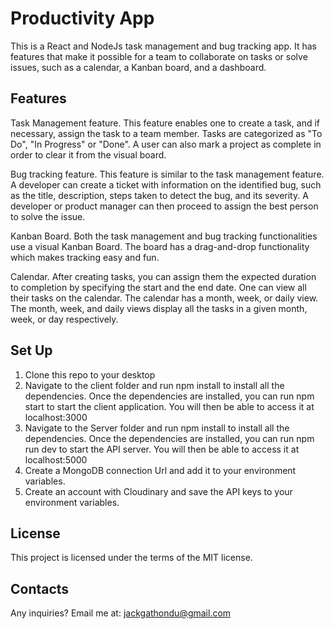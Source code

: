 
# Productivity App

This is a React and NodeJs task management and bug tracking app. It has features that make it possible for a team to collaborate on tasks or solve issues, such as a calendar, a Kanban board, and a dashboard.


## Features
Task Management feature. This feature enables one to create a task, and if necessary, assign the task to a team member. Tasks are categorized as "To Do", "In Progress" or "Done". A user can also mark a project as complete in order to clear it from the visual board.


Bug tracking feature. This feature is similar to the task management feature. A developer can create a ticket with information on the identified bug, such as the title, description, steps taken to detect the bug, and its severity. A developer or product manager can then proceed to assign the best person to solve the issue.


Kanban Board. Both the task management and bug tracking functionalities use a visual Kanban Board. The board has a drag-and-drop functionality which makes tracking easy and fun.


Calendar. After creating tasks, you can assign them the expected duration to completion by specifying the start and the end date. One can view all their tasks on the calendar. The calendar has a month, week, or daily view. The month, week, and daily views display all the tasks in a given month, week, or day respectively.
## Set Up
1. Clone this repo to your desktop
2. Navigate to the client folder and run npm install to install all the dependencies. Once the dependencies are installed, you can run npm start to start the client application. You will then be able to access it at localhost:3000
3. Navigate to the Server folder and run npm install to install all the dependencies. Once the dependencies are installed, you can run npm run dev to start the API server. You will then be able to access it at localhost:5000
4. Create a MongoDB connection Url and add it to your environment variables.
5. Create an account with Cloudinary and save the API keys to your environment variables.
## License 
This project is licensed under the terms of the MIT license.
## Contacts
Any inquiries? Email me at: jackgathondu@gmail.com
